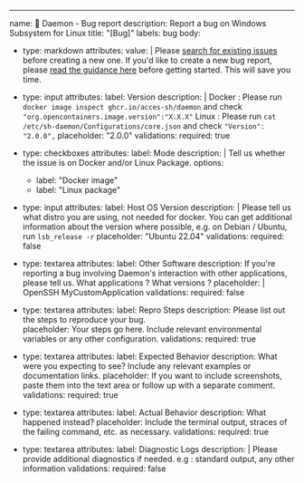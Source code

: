 ---
name: 🐞 Daemon -  Bug report
description: Report a bug on Windows Subsystem for Linux
title: "[Bug]"
labels: bug
body:
- type: markdown
  attributes:
  value: |
  Please [search for existing issues](https://github.com/Acces-sh/daemon/issues) before creating a new one.
  If you'd like to create a new bug report, please [read the guidance here](https://github.com/Acces-sh/daemon/blob/master/CONTRIBUTING.md) before getting started. This will save you time.

- type: input
  attributes:
  label: Version
  description: |
  Docker : Please run `docker image inspect ghcr.io/acces-sh/daemon` and check `"org.opencontainers.image.version":"X.X.X"`
  Linux : Please run `cat /etc/sh-daemon/Configurations/core.json` and check `"Version": "2.0.0",`
  placeholder: "2.0.0"
  validations:
  required: true

- type: checkboxes
  attributes:
  label: Mode
  description: |
  Tell us whether the issue is on Docker and/or Linux Package.
  options:
  - label: "Docker image"
  - label: "Linux package"

- type: input
  attributes:
  label: Host OS Version
  description: |
  Please tell us what distro you are using, not needed for docker.
  You can get additional information about the version where possible, e.g. on Debian / Ubuntu, run `lsb_release -r`
  placeholder: "Ubuntu 22.04"
  validations:
  required: false

- type: textarea
  attributes:
  label: Other Software
  description: If you're reporting a bug involving Daemon's interaction with other applications, please tell us. What applications ? What versions ?
  placeholder: |
  OpenSSH
  MyCustomApplication
  validations:
  required: false

- type: textarea
  attributes:
  label: Repro Steps
  description: Please list out the steps to reproduce your bug.  
  placeholder: Your steps go here. Include relevant environmental variables or any other configuration.
  validations:
  required: true

- type: textarea
  attributes:
  label: Expected Behavior
  description: What were you expecting to see? Include any relevant examples or documentation links.
  placeholder: If you want to include screenshots, paste them into the text area or follow up with a separate comment.
  validations:
  required: true

- type: textarea
  attributes:
  label: Actual Behavior
  description: What happened instead?
  placeholder: Include the terminal output, straces of the failing command, etc. as necessary.
  validations:
  required: true

- type: textarea
  attributes:
  label: Diagnostic Logs
  description: |
  Please provide additional diagnostics if needed.
  e.g : standard output, any other information
  validations:
  required: false

